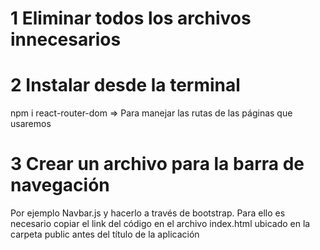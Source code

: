 # 1 Eliminar todos los archivos innecesarios

# 2 Instalar desde la terminal
npm i react-router-dom => Para manejar las rutas de las páginas que usaremos

# 3 Crear un archivo para la barra de navegación
Por ejemplo Navbar.js y hacerlo a través de bootstrap. Para ello es necesario copiar el link del código en el archivo index.html ubicado en la carpeta public antes del título de la aplicación <title>.


